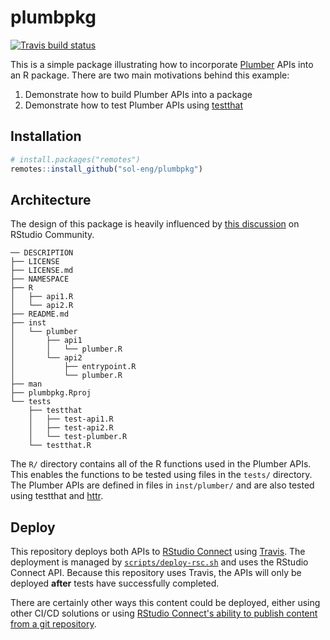 # plumbpkg

<!-- badges: start -->
[![Travis build status](https://travis-ci.org/sol-eng/plumbpkg.svg?branch=master)](https://travis-ci.org/sol-eng/plumbpkg)
<!-- badges: end -->

This is a simple package illustrating how to incorporate
[Plumber](https://www.rplumber.io) APIs into an R package. There are two main
motivations behind this example:

1. Demonstrate how to build Plumber APIs into a package
2. Demonstrate how to test Plumber APIs using [testthat](https://testthat.r-lib.org)

## Installation

```r
# install.packages("remotes")
remotes::install_github("sol-eng/plumbpkg")
```

## Architecture
The design of this package is heavily influenced by [this
discussion](https://community.rstudio.com/t/plumber-api-and-package-structure/18099)
on RStudio Community.

```
── DESCRIPTION
├── LICENSE
├── LICENSE.md
├── NAMESPACE
├── R
│   ├── api1.R
│   └── api2.R
├── README.md
├── inst
│   └── plumber
│       ├── api1
│       │   └── plumber.R
│       └── api2
│           ├── entrypoint.R
│           └── plumber.R
├── man
├── plumbpkg.Rproj
└── tests
    ├── testthat
    │   ├── test-api1.R
    │   ├── test-api2.R
    │   └── test-plumber.R
    └── testthat.R
```

The `R/` directory contains all of the R functions used in the Plumber APIs.
This enables the functions to be tested using files in the `tests/` directory.
The Plumber APIs are defined in files in `inst/plumber/` and are also tested 
using testthat and [httr](https://httr.r-lib.org).


## Deploy
This repository deploys both APIs to [RStudio
Connect](https://www.rstudio.com/products/connect/) using
[Travis](https://travis-ci.org/). The deployment is managed by
[`scripts/deploy-rsc.sh`](scripts/deploy-rsc.sh) and uses the RStudio Connect
API. Because this repository uses Travis, the APIs will only be deployed
**after** tests have successfully completed.

There are certainly other ways this content could be deployed, either using
other CI/CD solutions or using [RStudio Connect's ability to publish content
from a git
repository](https://docs.rstudio.com/connect/1.7.6/user/git-backed.html).
